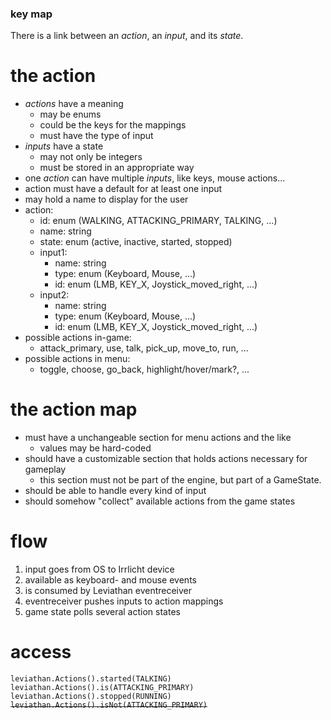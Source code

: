 ### key map

There is a link between an _action_, an _input_, and its _state_.

# the action
- _actions_ have a meaning
  - may be enums
  - could be the keys for the mappings
  - must have the type of input
- _inputs_ have a state
  - may not only be integers
  - must be stored in an appropriate way
- one _action_ can have multiple _inputs_, like keys, mouse actions...
- action must have a default for at least one input
- may hold a name to display for the user
- action:
  - id: enum (WALKING, ATTACKING_PRIMARY, TALKING, ...)
  - name: string
  - state: enum (active, inactive, started, stopped)
  - input1:
    - name: string
    - type: enum (Keyboard, Mouse, ...)
    - id: enum (LMB, KEY_X, Joystick_moved_right, ...)
  - input2:
    - name: string
    - type: enum (Keyboard, Mouse, ...)
    - id: enum (LMB, KEY_X, Joystick_moved_right, ...)
- possible actions in-game:
  - attack_primary, use, talk, pick_up, move_to, run, ...
- possible actions in menu:
  - toggle, choose, go_back, highlight/hover/mark?, ...


# the action map
- must have a unchangeable section for menu actions and the like
  - values may be hard-coded
- should have a customizable section that holds actions necessary for gameplay
  - this section must not be part of the engine, but part of a GameState.
- should be able to handle every kind of input
- should somehow "collect" available actions from the game states


# flow
1. input goes from OS to Irrlicht device
2. available as keyboard- and mouse events
3. is consumed by Leviathan eventreceiver
4. eventreceiver pushes inputs to action mappings
5. game state polls several action states


# access

`leviathan.Actions().started(TALKING)`
`leviathan.Actions().is(ATTACKING_PRIMARY)`
`leviathan.Actions().stopped(RUNNING)`
~~`leviathan.Actions().isNot(ATTACKING_PRIMARY)`~~
